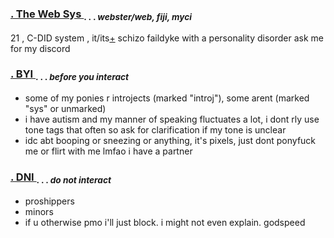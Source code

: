 ### <ins> . The Web Sys </ins> <sub> . . . *webster/web, fiji, myci* </sub>

  21 , C-DID system , it/its[+](https://prns.cc/wooww)
  schizo faildyke with a personality disorder
  ask me for my discord

### <ins> . BYI </ins> <sub> . . . *before you interact* </sub> 

- some of my ponies r introjects (marked "introj"), some arent (marked "sys" or unmarked)
- i have autism and my manner of speaking fluctuates a lot, i dont rly use tone tags that often so ask for clarification if my tone is unclear
- idc abt booping or sneezing or anything, it's pixels, just dont ponyfuck me or flirt with me lmfao i have a partner

### <ins> . DNI </ins> <sub> . . . *do not interact* </sub> 

- proshippers
- minors
- if u otherwise pmo i'll just block. i might not even explain. godspeed

